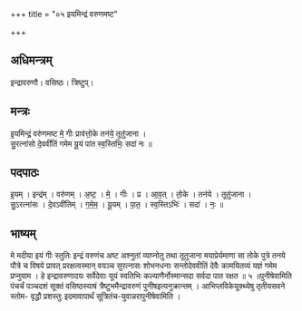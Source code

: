 +++
title = "०५ इयमिन्द्रं वरुणमष्ट"

+++
## अधिमन्त्रम्
इन्द्रावरुणौ। वसिष्ठः। त्रिष्टुप्।

## मन्त्रः
इ॒यमिन्द्रं॒ वरु॑णमष्ट मे॒ गीः प्राव॑त्तो॒के तन॑ये॒ तूतु॑जाना ।  
सु॒रत्ना॑सो दे॒ववी॑तिं गमेम यू॒यं पा॑त स्व॒स्तिभिः॒ सदा॑ नः ॥

## पदपाठः
इ॒यम् । इन्द्र॑म् । वरु॑णम् । अ॒ष्ट॒ । मे॒ । गीः । प्र । आ॒व॒त् । तो॒के । तन॑ये । तूतु॑जाना ।  
सु॒ऽरत्ना॑सः । दे॒वऽवी॑तिम् । ग॒मे॒म॒ । यू॒यम् । पा॒त॒ । स्व॒स्तिऽभिः॑ । सदा॑ । नः॒ ॥

## भाष्यम्
मे मदीया इयं गीः स्तुतिः इन्द्रं वरुणंच अष्ट अश्नुतां व्याप्नोतु तथा तूतुजाना मयाप्रेर्यमाणा सा तोके पुत्रे तनये पौत्रे च विषये प्रावत् प्ररक्षत्वस्मान् वयञ्च सुरत्नासः शोभनधनाः सन्तोदेववीतिं देवैः कामयितव्यं यज्ञं गमेम प्रप्नुयाम । हे इन्द्रावरुणादयः सर्वेदेवाः यूयं स्वतिभिः कल्याणैर्नोस्मान्सदा सर्वदा पात रक्षत ॥ ५ ॥पुनीषेवामिति पंचर्चं पञ्चदशं सूक्तं वसिष्ठस्याषं त्रैष्टुभमैन्द्रावरुणं पुनीषइत्यनुक्रान्तम् । आभिप्लविकेयूक्थ्येषु तृतीयसवने स्तोम- वृद्धौ प्रशस्तुः इदमावापार्थं सूत्रितंच-युवान्नरापुनीषेवामिति ।